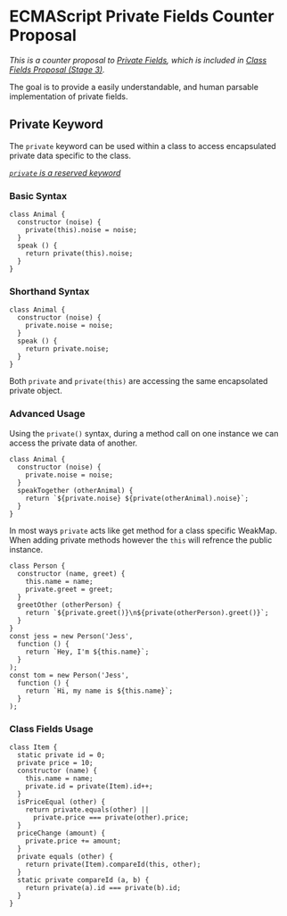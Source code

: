 # ECMAScript Private Fields Counter Proposal
_This is a counter proposal to [Private Fields](https://github.com/tc39/proposal-private-fields), which is included in [Class Fields Proposal (Stage 3)](https://github.com/tc39/proposal-class-fields)._

The goal is to provide a easily understandable, and human parsable implementation of private fields.

## Private Keyword
The `private` keyword can be used within a class to access encapsulated private data specific to the class.

[_`private` is a reserved keyword_](https://developer.mozilla.org/en-US/docs/Web/JavaScript/Reference/Lexical_grammar#Future_reserved_keywords)

### Basic Syntax
```
class Animal {
  constructor (noise) {
    private(this).noise = noise;
  }
  speak () {
    return private(this).noise;
  }
}
```
### Shorthand Syntax
```
class Animal {
  constructor (noise) {
    private.noise = noise;
  }
  speak () {
    return private.noise;
  }
}
```

Both `private` and `private(this)` are accessing the same encapsolated private object.

### Advanced Usage
Using the `private()` syntax, during a method call on one instance we can access the private data of another.
```
class Animal {
  constructor (noise) {
    private.noise = noise;
  }
  speakTogether (otherAnimal) {
    return `${private.noise} ${private(otherAnimal).noise}`;
  }
}
```

In most ways `private` acts like get method for a class specific WeakMap. When adding private methods however the `this` will refrence the public instance.
```
class Person {
  constructor (name, greet) {
    this.name = name;
    private.greet = greet;
  }
  greetOther (otherPerson) {
    return `${private.greet()}\n${private(otherPerson).greet()}`;
  }
}
const jess = new Person('Jess',
  function () {
    return `Hey, I'm ${this.name}`;
  }
);
const tom = new Person('Jess',
  function () {
    return `Hi, my name is ${this.name}`;
  }
);
```

### Class Fields Usage
```
class Item {
  static private id = 0;
  private price = 10;
  constructor (name) {
    this.name = name;
    private.id = private(Item).id++;
  }
  isPriceEqual (other) {
    return private.equals(other) ||
      private.price === private(other).price;
  }
  priceChange (amount) {
    private.price += amount;
  }
  private equals (other) {
    return private(Item).compareId(this, other);
  }
  static private compareId (a, b) {
    return private(a).id === private(b).id;
  }
}
```

